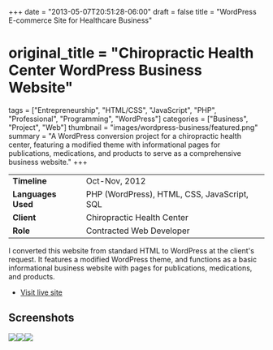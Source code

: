 +++
date = "2013-05-07T20:51:28-06:00"
draft = false
title = "WordPress E-commerce Site for Healthcare Business"
# original_title = "Chiropractic Health Center WordPress Business Website"
tags = ["Entrepreneurship", "HTML/CSS", "JavaScript", "PHP", "Professional", "Programming", "WordPress"]
categories = ["Business", "Project", "Web"]
thumbnail = "images/wordpress-business/featured.png"
summary = "A WordPress conversion project for a chiropractic health center, featuring a modified theme with informational pages for publications, medications, and products to serve as a comprehensive business website."
+++

| | |
| --- | --- |
| **Timeline** | Oct-Nov, 2012 |
| **Languages Used** | PHP (WordPress), HTML, CSS, JavaScript, SQL |
| **Client** | Chiropractic Health Center |
| **Role** | Contracted Web Developer |

I converted this website from standard HTML to WordPress at the client's request. It features a modified WordPress theme, and functions as a basic informational business website with pages for publications, medications, and products.

- [Visit live site](http://www.pueblochiropracticcenter.com/)

## Screenshots
[![](../../images/wordpress-business/homepage.png)](../../images/wordpress-business/homepage.png)[![](../../images/wordpress-business/contact.png)](../../images/wordpress-business/contact.png)[![](../../images/wordpress-business/search.png)](../../images/wordpress-business/search.png)
